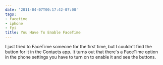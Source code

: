 ```yaml
---
date: '2011-04-07T00:17:42-07:00'
tags:
- facetime
- iphone
- fyi
title: You Have To Enable FaceTime
---
```


I just tried to FaceTime someone for the first time, but I couldn't find the button for it in the Contacts app. It turns out that there's a FaceTime option in the phone settings you have to turn on to enable it and see the buttons.
